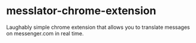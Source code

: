 # messlator-chrome-extension
Laughably simple chrome extension that allows you to translate messages on messenger.com in real time.
